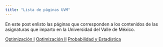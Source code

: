 ```yaml
---
title: "Lista de páginas UVM"
---
```


En este post enlisto las páginas que corresponden a los contenidos de las asignaturas que imparto en la Universidad del Valle de México.

[Optimización I](https://luisemendoza.github.io/OPT1-UVM/)
[Optimización II](https://luisemendoza.github.io/OPT2-UVM/)
[Probabilidad y Estadística](https://luisemendoza.github.io/PYE-UVM/)
